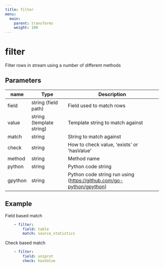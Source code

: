 ```yaml
---
title: filter
menu:
  main:
    parent: transforms
    weight: 100
---
```


# filter

Filter rows in stream using a number of different methods

## Parameters

| name | Type | Description |
| --- | --- | --- |
| field | string (field path) | Field used to match rows | 
| value | string (template string) | Template string to match against |
| match | string | String to match against | 
| check | string | How to check value, 'exists' or 'hasValue' |
| method | string | Method name |
| python | string | Python code string |
| gpython | string | Python code string run using (https://github.com/go-python/gpython) |

## Example

Field based match
```yaml
    - filter:
        field: table
        match: source_statistics
```


Check based match
```yaml
    - filter:
        field: uniprot
        check: hasValue
```